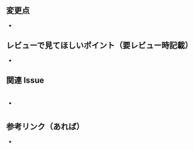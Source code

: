 ## 変更点
<!-- このプルリクエストの変更点を箇条書きで、この行の下から書いてください。 -->
- 


## レビューで見てほしいポイント（要レビュー時記載）
<!-- この行の下から書いてください。 -->
- 


## 関連 Issue
<!-- #1 と書くと Issue 1 へリンクされます。 -->
- #


## 参考リンク（あれば）
<!-- [タイトル](URL) 書式でリンクになります。 -->
- 